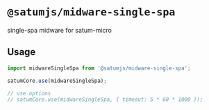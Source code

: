 # `@satumjs/midware-single-spa`

single-spa midware for satum-micro

## Usage

```js
import midwareSingleSpa from '@satumjs/midware-single-spa';

satumCore.use(midwareSingleSpa);

// use options
// satumCore.use(midwareSingleSpa, { timeout: 5 * 60 * 1000 });
```
